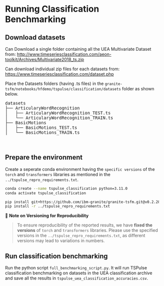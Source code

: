 # Running Classification Benchmarking
## Download datasets

Can Download a single folder containing all the UEA Multivariate Dataset from: http://www.timeseriesclassification.com/aeon-toolkit/Archives/Multivariate2018_ts.zip

Can download individual zip files for each datasets from: https://www.timeseriesclassification.com/dataset.php

Place the Datasets folders (having .ts files) in the `granite-tsfm/notebooks/hfdemo/tspulse/classification/datasets` folder as shown below.

<pre>
datasets
├── ArticularyWordRecognition
│   ├── ArticularyWordRecognition_TEST.ts
│   └── ArticularyWordRecognition_TRAIN.ts
├── BasicMotions
│   ├── BasicMotions_TEST.ts
│   └── BasicMotions_TRAIN.ts


</pre> 

## Prepare the environment 

Create a seperate conda environment having the `specific versions` of the `torch` and `transformers` libraries as mentioned in the `../tspulse_repro_requirements.txt`.

```bash
conda create --name tspulse_classification python=3.11.0
conda activate tspulse_classification

pip install git+https://github.com/ibm-granite/granite-tsfm.git@v0.2.28
pip install -r ../tspulse_repro_requirements.txt
```
📌 **Note on Versioning for Reproducibility**
>
> To ensure reproducibility of the reported results, we have **fixed the versions** of `torch` and `transformers` libraries. Please use the specified versions in the `../tspulse_repro_requirements.txt`, as different versions may lead to variations in numbers.

## Run classification benchmarking
Run the python script `full_benchmarking_script.py`. It will run TSPulse classification benchmarking on datasets in the UEA classification archive and save all the results in `tspulse_uea_classification_accuracies.csv`.